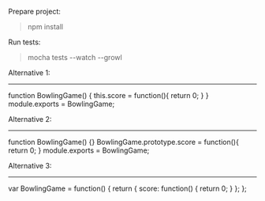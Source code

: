 Prepare project:
> npm install

Run tests:
> mocha tests --watch --growl
>

Alternative 1:
**************
function BowlingGame() {
  this.score = function(){
    return 0;
  }
}
module.exports = BowlingGame;

Alternative 2:
**************
function BowlingGame() {}
BowlingGame.prototype.score = function(){
  return 0;
}
module.exports = BowlingGame;

Alternative 3:
**************
var BowlingGame = function() {
    return {
      score: function() {
          return 0;
      }
    };
};
